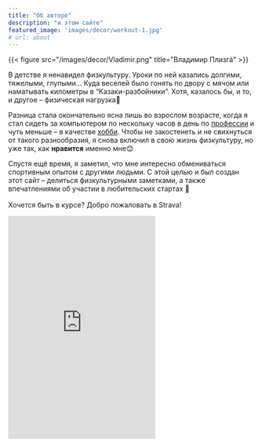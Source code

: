 ```yaml
---
title: "Об авторе"
description: "и этом сайте"
featured_image: 'images/decor/workout-1.jpg'
# url: about
---
```

{{< figure src="/images/decor/Vladimir.png" title="Владимир Плизгá" >}}

В детстве я ненавидел физкультуру. Уроки по ней казались долгими, тяжелыми, глупыми… Куда веселей было гонять по двору с мячом или наматывать километры в “Казаки-разбойники”. Хотя, казалось бы, и то, и другое – физическая нагрузка:thinking:

Разница стала окончательно ясна лишь во взрослом возрасте, когда я стал сидеть за компьютером по нескольку часов в день по [профессии](https://www.linkedin.com/in/toparvion/) и чуть меньше – в качестве [хобби](https://github.com/Toparvion). Чтобы не&nbsp;закостенеть и не&nbsp;свихнуться от&nbsp;такого разнообразия, я снова включил в свою жизнь физкультуру, но уже так, как **нравится**&nbsp;именно&nbsp;мне:blush:

Спустя ещё время, я заметил, что мне интересно обмениваться спортивным опытом с другими людьми. С этой целью и был создан этот сайт – делиться физкультурными заметками, а также впечатлениями об участии в любительских стартах :medal_sports:

Хочется быть в курсе? Добро пожаловать в Strava! <style>
  .strava-badge- { display: inline-block; height: 16px; }
  .strava-badge- img { visibility: hidden; height: 16px; }
  .strava-badge-:hover { background-position: 0 -31px; }
  .strava-badge-follow { height: 16px; width: 16px; background: url(//badges.strava.com/echelon-sprite-16.png) no-repeat 0 0; }
</style><a href="http://strava.com/athletes/toparvion" class="strava-badge- strava-badge-follow" target="_blank"><img src="//badges.strava.com/echelon-sprite-16.png" alt="Strava" /></a>

<iframe height='454' width='300' frameborder='0' allowtransparency='true' scrolling='no' src='https://www.strava.com/athletes/toparvion/latest-rides/6a69e6065c0b51200793cff436df6d20330ece10'></iframe>